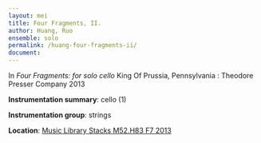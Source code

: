 ```yaml
---
layout: mei
title: Four Fragments, II.  
author: Huang, Ruo
ensemble: solo
permalink: /huang-four-fragments-ii/
document: 
---
```


In *Four Fragments: for solo cello* King Of Prussia, Pennsylvania : Theodore Presser Company 2013

**Instrumentation summary**: cello (1) 

**Instrumentation group**: strings 

**Location**: <a href="https://tufts.primo.exlibrisgroup.com/permalink/01TUN_INST/1kc9gia/alma991018306186903851" target="_blank">Music Library Stacks M52.H83 F7 2013</a>